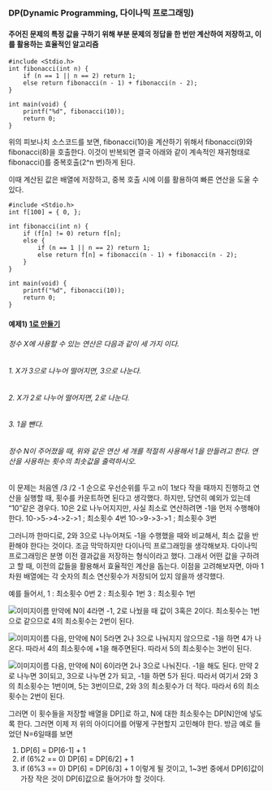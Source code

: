 ### DP(Dynamic Programming, 다이나믹 프로그래밍)
#### 주어진 문제의 특정 값을 구하기 위해 부분 문제의 정답을 한 번만 계산하여 저장하고, 이를 활용하는 효율적인 알고리즘

    #include <Stdio.h>
    int fibonacci(int n) {
    	if (n == 1 || n == 2) return 1;
    	else return fibonacci(n - 1) + fibonacci(n - 2);
    }

    int main(void) {
	    printf("%d", fibonacci(10));
	    return 0;
    }
    
위의 피보나치 소스코드를 보면, fibonacci(10)을 계산하기 위해서 fibonacci(9)와 fibonacci(8)을 호출한다. 
이것이 반복되면 결국 아래와 같이 계속적인 재귀형태로 fibonacci()를 중복호출(2^n 번)하게 된다.

이때 계산된 값은 배열에 저장하고, 중복 호출 시에 이를 활용하여 빠른 연산을 도울 수 있다.

    #include <Stdio.h>
    int f[100] = { 0, };

    int fibonacci(int n) {
    	if (f[n] != 0) return f[n];
    	else {
	    	if (n == 1 || n == 2) return 1;
    		else return f[n] = fibonacci(n - 1) + fibonacci(n - 2);
    	}
    }

    int main(void) {
    	printf("%d", fibonacci(10));
    	return 0;
    }


#### 예제1) [1로 만들기](https://www.acmicpc.net/problem/1463)
###### 정수 X에 사용할 수 있는 연산은 다음과 같이 세 가지 이다.
###### 1. X가 3으로 나누어 떨어지면, 3으로 나눈다.
###### 2. X가 2로 나누어 떨어지면, 2로 나눈다.
###### 3. 1을 뺀다.
###### 정수 N이 주어졌을 때, 위와 같은 연산 세 개를 적절히 사용해서 1을 만들려고 한다. 연산을 사용하는 횟수의 최솟값을 출력하시오.

이 문제는 처음엔 /3 /2 -1 순으로 우선순위를 두고 n이 1보다 작을 때까지 진행하고 연산을 실행할 때, 횟수를 카운트하면 된다고 생각했다.
하지만, 당연히 예외가 있는데 “10”같은 경우다. 10은 2로 나누어지지만, 사실 최소로 연산하려면 -1을 먼저 수행해야 한다.
10->5->4->2->1 ; 최소횟수 4번
10->9->3->1 ; 최소횟수 3번

그러니까 한마디로, 2와 3으로 나누어져도 -1을 수행했을 때와 비교해서, 최소 값을 반환해야 한다는 것이다. 조금 막막하지만 다이나믹 프로그래밍을 생각해보자.
다이나믹 프로그래밍은 분명 이전 결과값을 저장하는 형식이라고 했다. 그래서 어떤 값을 구하려고 할 때, 이전의 값들을 활용해서 효율적인 계산을 돕는다. 이점을 고려해보자면, 아마 1차원 배열에는 각 숫자의 최소 연산횟수가 저장되어 있지 않을까 생각했다.

예를 들어서,
1 : 최소횟수 0번
2 : 최소횟수 1번
3 : 최소횟수 1번

![이미지이름](1.jpg)
만약에 N이 4라면 -1, 2로 나눴을 때 값이 3혹은 2이다. 최소횟수는 1번으로 같으므로 4의 최소횟수는 2번이 된다.

![이미지이름](2.jpg)
다음, 만약에 N이 5라면 2나 3으로 나눠지지 않으므로 -1을 하면 4가 나온다. 따라서 4의 최소횟수에 +1을 해주면된다. 따라서 5의 최소횟수는 3번이 된다.

![이미지이름](3.jpg)
다음, 만약에 N이 6이라면 2나 3으로 나눠진다. -1을 해도 된다. 만약 2로 나누면 3이되고, 3으로 나누면 2가 되고, -1을 하면 5가 된다. 따라서 여기서 2와 3의 최소횟수는 1번이며, 5는 3번이므로, 2와 3의 최소횟수가 더 적다. 따라서 6의 최소횟수는 2번이 된다.

그러면 이 횟수들을 저장할 배열을 DP[]로 하고, N에 대한 최소횟수는 DP[N]안에 넣도록 한다. 그러면 이제 저 위의 아이디어를 어떻게 구현할지 고민해야 한다. 방금 예로 들었던 N=6일때를 보면
1) DP[6] = DP[6-1] + 1 
2) if (6%2 == 0) DP[6] = DP[6/2] + 1
3) if (6%3 == 0) DP[6] = DP[6/3] + 1
이렇게 될 것이고, 1~3번 중에서 DP[6]값이 가장 작은 것이 DP[6]값으로 들어가야 할 것이다.
